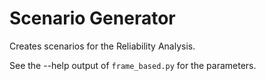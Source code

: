 # Scenario Generator
Creates scenarios for the Reliability Analysis.


See the --help output of `frame_based.py` for the parameters.